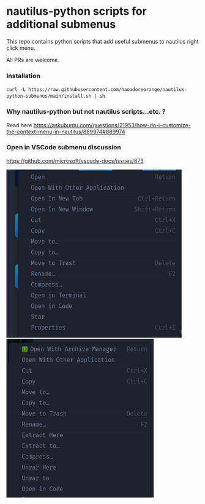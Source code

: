 # nautilus-python scripts for additional submenus

This repo contains python scripts that add useful submenus to nautilus right
click menu.

All PRs are welcome.

### Installation

`curl -L https://raw.githubusercontent.com/haoadoreorange/nautilus-python-submenus/main/install.sh | sh`

### Why nautilus-python but not nautilus scripts...etc. ?

Read here
https://askubuntu.com/questions/21953/how-do-i-customize-the-context-menu-in-nautilus/889974#889974

### Open in VSCode submenu discussion

https://github.com/microsoft/vscode-docs/issues/873

![](images/open-in-vscode.png)  
![](images/unrar-with-file-roller.png)
